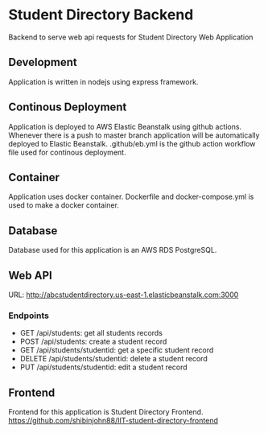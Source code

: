 # Student Directory Backend 

Backend to serve web api requests for Student Directory Web Application

## Development

Application is written in nodejs using express framework.

## Continous Deployment

Application is deployed to AWS Elastic Beanstalk using github actions. Whenever there is a push to master branch application will be automatically deployed to Elastic Beanstalk.
.github/eb.yml is the github action workflow file used for continous deployment. 

## Container

Application uses docker container. Dockerfile and docker-compose.yml is used to make a docker container. 

## Database

Database used for this application is an AWS RDS PostgreSQL. 

## Web API 

URL: http://abcstudentdirectory.us-east-1.elasticbeanstalk.com:3000

### Endpoints
- GET /api/students: get all students records
- POST /api/students: create a student record
- GET /api/students/studentid: get a specific student record
- DELETE /api/students/studentid: delete a student record
- PUT /api/students/studentid: edit a student record


## Frontend  

Frontend for this application is Student Directory Frontend.
https://github.com/shibinjohn88/IIT-student-directory-frontend



